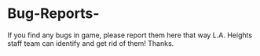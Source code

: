 # Bug-Reports-
If you find any bugs in game, please report them here that way L.A. Heights staff team can identify and get rid of them! Thanks.
